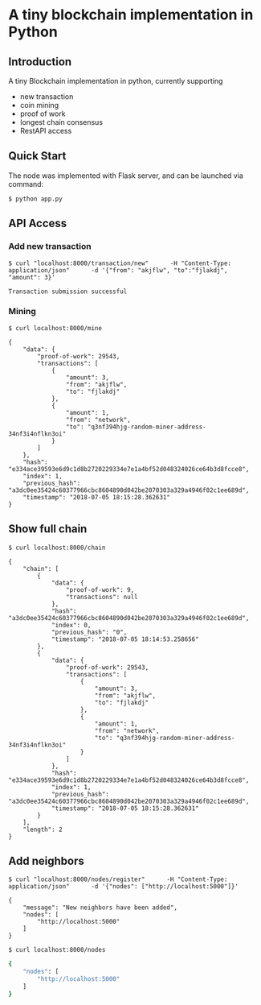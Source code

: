 
# A tiny blockchain implementation in Python

## Introduction

A tiny Blockchain implementation in python, currently supporting 
 - new transaction
 - coin mining
 - proof of work
 - longest chain consensus
 - RestAPI access

## Quick Start

The node was implemented with Flask server, and can be launched via command:

`$ python app.py`


## API Access

### Add new transaction

`$ curl "localhost:8000/transaction/new"      -H "Content-Type: application/json"      -d '{"from": "akjflw", "to":"fjlakdj", "amount": 3}'`

```
Transaction submission successful
```

### Mining

`$ curl localhost:8000/mine`

```
{
    "data": {
        "proof-of-work": 29543,
        "transactions": [
            {
                "amount": 3,
                "from": "akjflw",
                "to": "fjlakdj"
            },
            {
                "amount": 1,
                "from": "network",
                "to": "q3nf394hjg-random-miner-address-34nf3i4nflkn3oi"
            }
        ]
    },
    "hash": "e334ace39593e6d9c1d8b2720229334e7e1a4bf52d048324026ce64b3d8fcce8",
    "index": 1,
    "previous_hash": "a3dc0ee35424c60377966cbc8604890d042be2070303a329a4946f02c1ee689d",
    "timestamp": "2018-07-05 18:15:28.362631"
}
```

## Show full chain

`$ curl localhost:8000/chain`

```
{
    "chain": [
        {
            "data": {
                "proof-of-work": 9,
                "transactions": null
            },
            "hash": "a3dc0ee35424c60377966cbc8604890d042be2070303a329a4946f02c1ee689d",
            "index": 0,
            "previous_hash": "0",
            "timestamp": "2018-07-05 18:14:53.258656"
        },
        {
            "data": {
                "proof-of-work": 29543,
                "transactions": [
                    {
                        "amount": 3,
                        "from": "akjflw",
                        "to": "fjlakdj"
                    },
                    {
                        "amount": 1,
                        "from": "network",
                        "to": "q3nf394hjg-random-miner-address-34nf3i4nflkn3oi"
                    }
                ]
            },
            "hash": "e334ace39593e6d9c1d8b2720229334e7e1a4bf52d048324026ce64b3d8fcce8",
            "index": 1,
            "previous_hash": "a3dc0ee35424c60377966cbc8604890d042be2070303a329a4946f02c1ee689d",
            "timestamp": "2018-07-05 18:15:28.362631"
        }
    ],
    "length": 2
}
```

## Add neighbors


`$ curl "localhost:8000/nodes/register"      -H "Content-Type: application/json"      -d '{"nodes": ["http://localhost:5000"]}'`

```
{
    "message": "New neighbors have been added",
    "nodes": [
        "http://localhost:5000"
    ]
}
```

`$ curl localhost:8000/nodes`

```bash
{
    "nodes": [
        "http://localhost:5000"
    ]
}
```